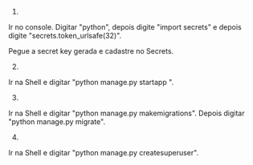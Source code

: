 1)
Ir no console. Digitar "python", depois digite "import secrets" e depois digite "secrets.token_urlsafe(32)".

Pegue a secret key gerada e cadastre no Secrets.

2)
Ir na Shell e digitar "python manage.py startapp <nomedoapp>".

3)
Ir na Shell e digitar "python manage.py makemigrations". Depois digitar "python manage.py migrate".

4)
Ir na Shell e digitar "python manage.py createsuperuser".